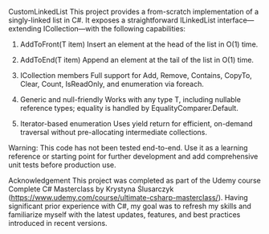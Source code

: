 CustomLinkedList<T>
This project provides a from-scratch implementation of a singly-linked list in C#. It exposes a straightforward ILinkedList<T> interface—extending ICollection<T>—with the following capabilities:

1. AddToFront(T item)
Insert an element at the head of the list in O(1) time.

2. AddToEnd(T item)
Append an element at the tail of the list in O(1) time.

3. ICollection<T> members
Full support for Add, Remove, Contains, CopyTo, Clear, Count, IsReadOnly, and enumeration via foreach.

4. Generic and null-friendly
Works with any type T, including nullable reference types; equality is handled by EqualityComparer<T>.Default.

5. Iterator-based enumeration
Uses yield return for efficient, on-demand traversal without pre-allocating intermediate collections.

Warning: This code has not been tested end-to-end. Use it as a learning reference or starting point for further development and add comprehensive unit tests before production use.

Acknowledgement
This project was completed as part of the Udemy course Complete C# Masterclass by Krystyna Ślusarczyk (https://www.udemy.com/course/ultimate-csharp-masterclass/). Having significant prior experience with C#, my goal was to refresh my skills and familiarize myself with the latest updates, features, and best practices introduced in recent versions.
